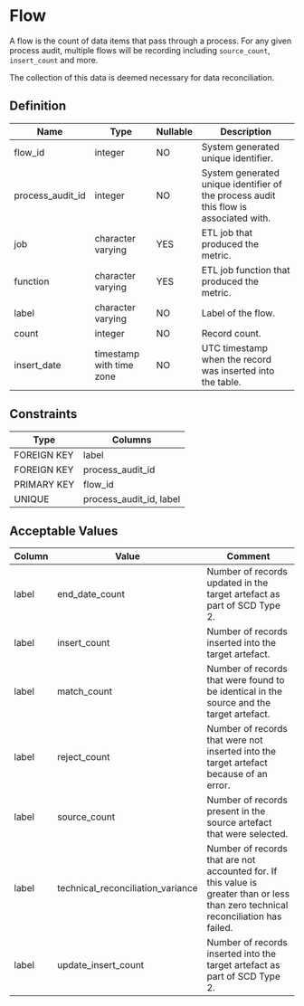 # Flow

A flow is the count of data items that pass through a process. For any given process audit, multiple flows will be recording including `source_count`, `insert_count` and more.

The collection of this data is deemed necessary for data reconciliation.

## Definition

<!-- definition -->
| Name             | Type                     | Nullable | Description                                                                           |
| ---------------- | ------------------------ | -------- | ------------------------------------------------------------------------------------- |
| flow_id          | integer                  | NO       | System generated unique identifier.                                                   |
| process_audit_id | integer                  | NO       | System generated unique identifier of the process audit this flow is associated with. |
| job              | character varying        | YES      | ETL job that produced the metric.                                                     |
| function         | character varying        | YES      | ETL job function that produced the metric.                                            |
| label            | character varying        | NO       | Label of the flow.                                                                    |
| count            | integer                  | NO       | Record count.                                                                         |
| insert_date      | timestamp with time zone | NO       | UTC timestamp when the record was inserted into the table.                            |
<!-- definitionstop -->

## Constraints

<!-- constraint -->
| Type        | Columns                 |
| ----------- | ----------------------- |
| FOREIGN KEY | label                   |
| FOREIGN KEY | process_audit_id        |
| PRIMARY KEY | flow_id                 |
| UNIQUE      | process_audit_id, label |
<!-- constraintstop -->

## Acceptable Values

<!-- acceptablevalues -->
| Column | Value                             | Comment                                                                                                                            |
| ------ | --------------------------------- | ---------------------------------------------------------------------------------------------------------------------------------- |
| label  | end_date_count                    | Number of records updated in the target artefact as part of SCD Type 2.                                                            |
| label  | insert_count                      | Number of records inserted into the target artefact.                                                                               |
| label  | match_count                       | Number of records that were found to be identical in the source and the target artefact.                                           |
| label  | reject_count                      | Number of records that were not inserted into the target artefact because of an error.                                             |
| label  | source_count                      | Number of records present in the source artefact that were selected.                                                               |
| label  | technical_reconciliation_variance | Number of records that are not accounted for. If this value is greater than or less than zero technical reconciliation has failed. |
| label  | update_insert_count               | Number of records inserted into the target artefact as part of SCD Type 2.                                                         |
<!-- acceptablevaluesstop -->
